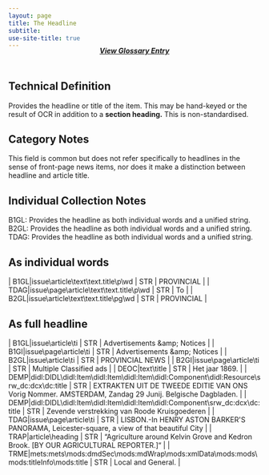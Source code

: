 ```yaml
---
layout: page
title: The Headline
subtitle: 
use-site-title: true
---
```

<h4 style="text-align:center;font-style:italic;margin-top:-20px;margin-bottom:50px;"><a href="../../glossary/headline">View Glossary Entry</a></h4>

## Technical Definition

Provides the headline or title of the item. This may be hand-keyed or the result of OCR in addition to a **section heading.** This is non-standardised.

## Category Notes

This field is common but does not refer specifically to headlines in the sense of front-page news items, nor does it make a distinction between headline and article title.

## Individual Collection Notes

B1GL: Provides the headline as both individual words and a unified string.  
B2GL: Provides the headline as both individual words and a unified string.  
TDAG: Provides the headline as both individual words and a unified string.  

## As individual words

| B1GL|issue\\article\\text\\text.title\\p\\wd       | STR | PROVINCIAL |
| TDAG|issue\\page\\article\\text\\text.title\\p\\wd | STR | To         |
| B2GL|issue\\article\\text\\text.title\\pg\\wd      | STR | PROVINCIAL |

## As full headline

| B1GL|issue\\article\\ti                                                                                | STR | Advertisements \&amp; Notices                                                                         |
| B1GI|issue\\page\\article\\ti                                                                          | STR | Advertisements \&amp; Notices                                                                         |
| B2GL|issue\\article\\ti                                                                                | STR | PROVINCIAL NEWS                                                                                       |
| B2GI|issue\\page\\article\\ti                                                                          | STR | Multiple Classified ads                                                                               |
| DEOC|text\\title                                                                                       | STR | Het jaar 1869.                                                                                        |
| DEMP|didl:DIDL\\didl:Item\\didl:Item\\didl:Item\\didl:Component\\didl:Resource\\srw\_dc:dcx\\dc:title  | STR | EXTRAKTEN UIT DE TWEEDE EDITIE VAN ONS Vorig Nommer. AMSTERDAM, Zandag 29 Junij. Belgische Dagbladen. |
| DEMP|didl:DIDL\\didl:Item\\didl:Item\\didl:Item\\didl:Component\\srw\_dc:dcx\\dc:title                 | STR | Zevende verstrekking van Roode Kruisgoederen                                                          |
| TDAG|issue\\page\\article\\ti                                                                          | STR | LISBON.-In HENRY ASTON BARKER'S PANORAMA, Leicester-square, a view of that beautiful City             |
| TRAP|article\\heading                                                                                  | STR | “Agriculture around Kelvin Grove and Kedron Brook. \[BY OUR AGRICULTURAL REPORTER.\]“                 |
| TRME|mets:mets\\mods:dmdSec\\mods:mdWrap\\mods:xmlData\\mods:mods\\mods:titleInfo\\mods:title          | STR | Local and General.                                                                                    |

